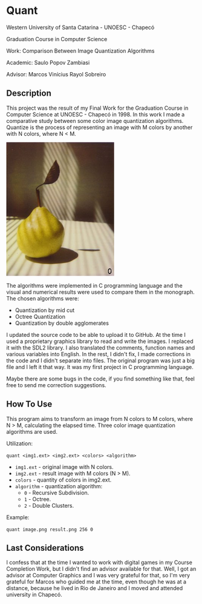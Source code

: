 # Quant

Western University of Santa Catarina - UNOESC - Chapecó

Graduation Course in Computer Science

Work: Comparison Between Image Quantization Algorithms

Academic: Saulo Popov Zambiasi

Advisor: Marcos Vinícius Rayol Sobreiro

## Description

This project was the result of my Final Work for the Graduation Course in Computer Science at UNOESC - Chapecó in 1998. In this work I made a comparative study between some color image quantization algorithms. Quantize is the process of representing an image with M colors by another with N colors, where N < M.

![original image used for comparison](image.png)

The algorithms were implemented in C programming language and the visual and numerical results were used to compare them in the monograph. The chosen algorithms were:

* Quantization by mid cut
* Octree Quantization
* Quantization by double agglomerates

I updated the source code to be able to upload it to GitHub. At the time I used a proprietary graphics library to read and write the images. I replaced it with the SDL2 library. I also translated the comments, function names and various variables into English. In the rest, I didn't fix, I made corrections in the code and I didn't separate into files. The original program was just a big file and I left it that way. It was my first project in C programming language.

Maybe there are some bugs in the code, if you find something like that, feel free to send me correction suggestions.

## How To Use

This program aims to transform an image from N colors to M colors, where N > M, calculating the elapsed time. Three color image quantization algorithms are used.

Utilization:

`quant <img1.ext> <img2.ext> <colors> <algorithm>`

* `img1.ext` - original image with N colors.
* `img2.ext` - result image with M colors (N > M).
* `colors` - quantity of colors in img2.ext.
* `algorithm` - quantization algorithm:
  * `0` - Recursive Subdivision.
  * `1` - Octree.
  * `2` - Double Clusters.

Example:

`quant image.png result.png 256 0`

## Last Considerations

I confess that at the time I wanted to work with digital games in my Course Completion Work, but I didn't find an advisor available for that. Well, I got an advisor at Computer Graphics and I was very grateful for that, so I'm very grateful for Marcos who guided me at the time, even though he was at a distance, because he lived in Rio de Janeiro and I moved and attended university in Chapecó.
